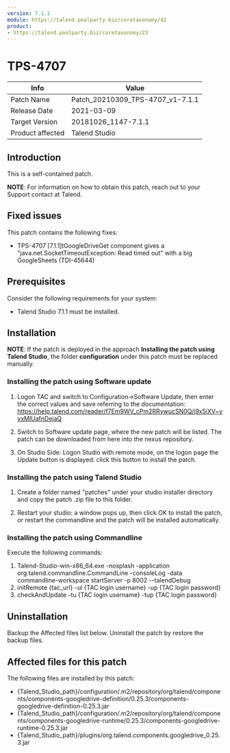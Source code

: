 ```yaml
---
version: 7.1.1
module: https://talend.poolparty.biz/coretaxonomy/42
product:
- https://talend.poolparty.biz/coretaxonomy/23
---
```


# TPS-4707

| Info             | Value |
| ---------------- | ---------------- |
| Patch Name       | Patch\_20210309\_TPS-4707\_v1-7.1.1 |
| Release Date     | 2021-03-09 |
| Target Version   | 20181026\_1147-7.1.1 |
| Product affected | Talend Studio |

## Introduction

This is a self-contained patch.

**NOTE**: For information on how to obtain this patch, reach out to your Support contact at Talend.

## Fixed issues

This patch contains the following fixes:

- TPS-4707 [7.1.1]tGoogleDriveGet component gives a "java.net.SocketTimeoutException: Read timed out" with a big GoogleSheets (TDI-45644)

## Prerequisites

Consider the following requirements for your system:

- Talend Studio 7.1.1 must be installed.


## Installation

**NOTE**: If the patch is deployed in the approach **Installing the patch using Talend Studio**, the folder **configuration** under this patch must be replaced manually.

### Installing the patch using Software update

1) Logon TAC and switch to Configuration->Software Update, then enter the correct values and save referring to the documentation: https://help.talend.com/reader/f7Em9WV_cPm2RRywucSN0Q/j9x5iXV~vyxMlUafnDejaQ

2) Switch to Software update page, where the new patch will be listed. The patch can be downloaded from here into the nexus repository.

3) On Studio Side: Logon Studio with remote mode, on the logon page the Update button is displayed: click this button to install the patch.

### Installing the patch using Talend Studio

1) Create a folder named "patches" under your studio installer directory and copy the patch .zip file to this folder.

2) Restart your studio: a window pops up, then click OK to install the patch, or restart the commandline and the patch will be installed automatically.

### Installing the patch using Commandline

Execute the following commands:

1. Talend-Studio-win-x86_64.exe -nosplash -application org.talend.commandline.CommandLine -consoleLog -data commandline-workspace startServer -p 8002 --talendDebug
2. initRemote {tac_url} -ul {TAC login username} -up {TAC login password}
3. checkAndUpdate -tu {TAC login username} -tup {TAC login password}

## Uninstallation
Backup the Affected files list below. Uninstall the patch by restore the backup files.

## Affected files for this patch

The following files are installed by this patch:

- {Talend\_Studio\_path}/configuration/.m2/repository/org/talend/components/components-googledrive-definition/0.25.3/components-googledrive-definition-0.25.3.jar
- {Talend\_Studio\_path}/configuration/.m2/repository/org/talend/components/components-googledrive-runtime/0.25.3/components-googledrive-runtime-0.25.3.jar
- {Talend\_Studio\_path}/plugins/org.talend.components.googledrive_0.25.3.jar